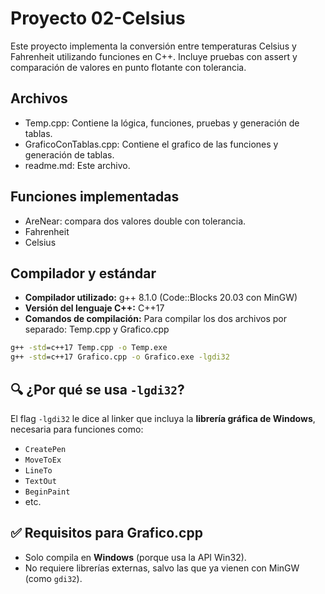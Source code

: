 # Proyecto 02-Celsius

Este proyecto implementa la conversión entre temperaturas Celsius y Fahrenheit utilizando funciones en C++. Incluye pruebas con assert y comparación de valores en punto flotante con tolerancia.

## Archivos
- Temp.cpp: Contiene la lógica, funciones, pruebas y generación de tablas.
- GraficoConTablas.cpp: Contiene el grafico de las funciones y generación de tablas.
- readme.md: Este archivo.

## Funciones implementadas
- AreNear: compara dos valores double con tolerancia.
- Fahrenheit
- Celsius

## Compilador y estándar

- **Compilador utilizado:** g++ 8.1.0 (Code::Blocks 20.03 con MinGW)  
- **Versión del lenguaje C++:** C++17  
- **Comandos de compilación:**
  Para compilar los dos archivos por separado: Temp.cpp y Grafico.cpp

```cmd
g++ -std=c++17 Temp.cpp -o Temp.exe
g++ -std=c++17 Grafico.cpp -o Grafico.exe -lgdi32
```

## 🔍 ¿Por qué se usa `-lgdi32`?

El flag `-lgdi32` le dice al linker que incluya la **librería gráfica de Windows**, necesaria para funciones como:

- `CreatePen`
- `MoveToEx`
- `LineTo`
- `TextOut`
- `BeginPaint`
- etc.

## ✅ Requisitos para Grafico.cpp

- Solo compila en **Windows** (porque usa la API Win32).
- No requiere librerías externas, salvo las que ya vienen con MinGW (como `gdi32`).
